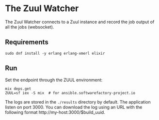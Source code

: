 # The Zuul Watcher

The Zuul Watcher connects to a Zuul instance and record the
job output of all the jobs (websocket).

## Requirements

```
sudo dnf install -y erlang erlang-xmerl elixir
```

## Run

Set the endpoint through the ZUUL environment:

```
mix deps.get
ZUUL=sf iex -S mix  # for ansible.softwarefactory-project.io
```

The logs are stored in the `./results` directory by default. The application listen on port 3000. You can download the log using an URL with the following format http://my-host:3000/$build_uuid.
